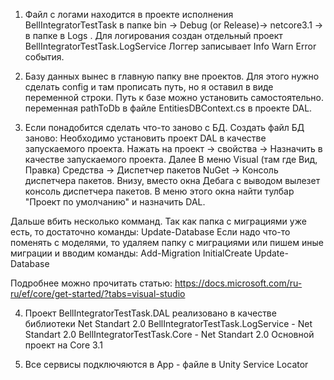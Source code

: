 1) Файл с логами находится в проекте исполнения BellIntegratorTestTask в папке bin -> Debug (or Release)-> netcore3.1 -> в папке в Logs .
Для логирования создан отдельный проект BellIntegratorTestTask.LogService
Логгер записывает Info Warn Error события.

2) Базу данных вынес в главную папку вне проектов.
Для этого нужно сделать config и там прописать путь, но я оставил в виде переменной строки. Путь к базе можно установить самостоятельно.
переменная pathToDb в файле EntitiesDBContext.cs в проекте DAL.

3) Если понадобится сделать что-то заново с БД. Создать файл БД заново:
Необходимо установить проект DAL в качестве запускаемого проекта. Нажать на проект -> свойства -> Назначить в качестве запускаемого проекта.
Далее
В меню Visual (там где Вид, Правка)
Средства -> Диспетчер пакетов NuGet -> Консоль диспетчера пакетов.
Внизу, вместо окна Дебага с выводом вылезет консоль диспетчера пакетов.
В меню этого окна найти тулбар "Проект по умолчанию" и назначить DAL.

Дальше вбить несколько комманд. 
Так как папка с миграциями уже есть, то достаточно команды: Update-Database
Если надо что-то поменять с моделями, то удаляем папку с миграциями или пишем иные миграции и вводим команды:
Add-Migration InitialCreate
Update-Database

Подробнее можно прочитать статью: https://docs.microsoft.com/ru-ru/ef/core/get-started/?tabs=visual-studio


4) Проект BellIntegratorTestTask.DAL реализовано в качестве библиотеки Net Standart 2.0
BellIntegratorTestTask.LogService - Net Standart 2.0
BellIntegratorTestTask.Core - Net Standart 2.0
Основной проект на Core 3.1

5) Все сервисы подключяются в App - файле в Unity Service Locator 
